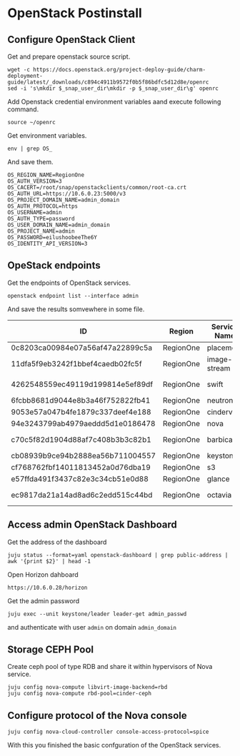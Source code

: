 # OpenStack Postinstall
## Configure OpenStack Client
Get and prepare openstack source script.
```
wget -c https://docs.openstack.org/project-deploy-guide/charm-deployment-guide/latest/_downloads/c894c4911b9572f0b5f86bdfc5d12d8e/openrc
sed -i 's\mkdir $_snap_user_dir\mkdir -p $_snap_user_dir\g' openrc
```
Add Openstack credential environment variables aand execute following command.
```
source ~/openrc
```
Get environment variables.
```
env | grep OS_
```
And save them.
```
OS_REGION_NAME=RegionOne
OS_AUTH_VERSION=3
OS_CACERT=/root/snap/openstackclients/common/root-ca.crt
OS_AUTH_URL=https://10.6.0.23:5000/v3
OS_PROJECT_DOMAIN_NAME=admin_domain
OS_AUTH_PROTOCOL=https
OS_USERNAME=admin
OS_AUTH_TYPE=password
OS_USER_DOMAIN_NAME=admin_domain
OS_PROJECT_NAME=admin
OS_PASSWORD=eilushoobeeThe6Y
OS_IDENTITY_API_VERSION=3
```
## OpeStack endpoints
Get the endpoints of OpenStack services.
```
openstack endpoint list --interface admin
```
And save the results somvewhere in some file.

| ID                               | Region    | Service Name | Service Type    | Enabled | Interface | URL                                            |
|----------------------------------|-----------|--------------|-----------------|---------|-----------|-----------------------------------------|
| 0c8203ca00984e07a56af47a22899c5a | RegionOne | placement    | placement       | True    | admin     | https://10.6.0.14:8778                         |
| 11dfa5f9eb3242f1bbef4caedb02fc5f | RegionOne | image-stream | product-streams | True    | admin     | https://10.6.0.19:443/swift/simplestreams/data |
| 4262548559ec49119d199814e5ef89df | RegionOne | swift        | object-store    | True    | admin     | https://10.6.0.19:443/swift                    |
| 6fcbb8681d9044e8b3a46f752822fb41 | RegionOne | neutron      | network         | True    | admin     | https://10.6.0.27:9696                         |
| 9053e57a047b4fe1879c337deef4e188 | RegionOne | cinderv3     | volumev3        | True    | admin     | https://10.6.0.7:8776/v3/$(tenant_id)s         |
| 94e3243799ab4979aeddd5d1e0186478 | RegionOne | nova         | compute         | True    | admin     | https://10.6.0.24:8774/v2.1                    |
| c70c5f82d1904d88af7c408b3b3c82b1 | RegionOne | barbican     | key-manager     | True    | admin     | https://10.6.0.9:9312                          |
| cb08939b9ce94b2888ea56b711004557 | RegionOne | keystone     | identity        | True    | admin     | https://10.6.0.23:35357/v3                     |
| cf768762fbf14011813452a0d76dba19 | RegionOne | s3           | s3              | True    | admin     | https://10.6.0.19:443/                         |
| e57ffda491f3437c82e3c34cb51e0d88 | RegionOne | glance       | image           | True    | admin     | https://10.6.0.21:9292                         |
| ec9817da21a14ad8ad6c2edd515c44bd | RegionOne | octavia      | load-balancer   | True    | admin     | https://10.6.0.15:9876                         |

## Access admin OpenStack Dashboard
Get the address of the dashboard
```
juju status --format=yaml openstack-dashboard | grep public-address | awk '{print $2}' | head -1
```
Open Horizon dahboard
```
https://10.6.0.28/horizon
```
Get the admin password
```
juju exec --unit keystone/leader leader-get admin_passwd
```
and authenticate with user ```admin``` on domain ```admin_domain```

## Storage CEPH Pool
Create ceph pool of type RDB and share it within hypervisors of Nova service.
```
juju config nova-compute libvirt-image-backend=rbd
juju config nova-compute rbd-pool=cinder-ceph
```
## Configure protocol of the Nova console
```
juju config nova-cloud-controller console-access-protocol=spice
```
With this you finished the basic confguration of the OpenStack services.
